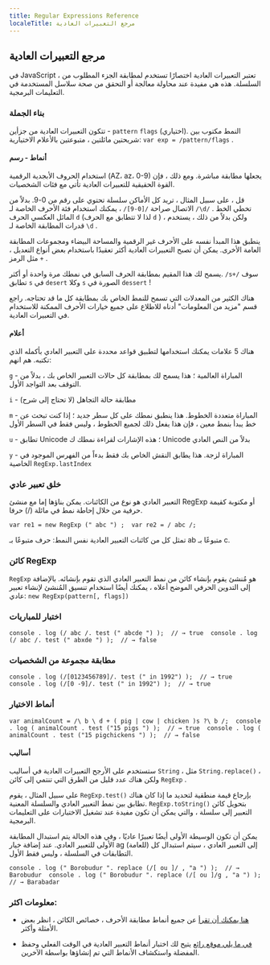 ```yaml
---
title: Regular Expressions Reference
localeTitle: مرجع التعبيرات العادية
---
```

## مرجع التعبيرات العادية

في JavaScript ، تعتبر التعبيرات العادية اختصارًا تستخدم لمطابقة الجزء المطلوب من السلسلة. هذه هي مفيدة عند محاولة معالجة أو التحقق من صحة سلاسل المستخدمة في التعليمات البرمجية.

### بناء الجملة

تتكون التعبيرات العادية من جزأين - `pattern` `flags` (اختياري). النمط مكتوب بين شريحتين مائلتين ، متبوعتين بالأعلام الاختيارية: `var exp = /pattern/flags` .

#### أنماط - رسم

استخدام الحروف الأبجدية الرقمية (AZ، az، 0-9) يجعلها مطابقة مباشرة. ومع ذلك ، فإن القوة الحقيقية للتعبيرات العادية تأتي مع فئات الشخصيات.

قل ، على سبيل المثال ، تريد كل الأماكن سلسلة تحتوي على رقم من 0-9. بدلاً من الاتصال صراحة `/[0-9]/` ، يمكنك استخدام فئة الأحرف الخاصة لـ `/\d/` . تخطي الخط المائل العكسي الحرف `d` (لذا لا تتطابق مع الحرف `d` ) ، ولكن بدلاً من ذلك ، يستخدم قدرات المطابقة الخاصة لـ `\d` .

ينطبق هذا المبدأ نفسه على الأحرف غير الرقمية والمساحة البيضاء ومجموعات المطابقة العامة الأخرى. يمكن أن تصبح التعبيرات العادية أكثر تعقيدًا باستخدام بعض أنواع التعديل ، مثل الرمز `+` .

يسمح لك هذا المقيم بمطابقة الحرف السابق في نمطك مرة واحدة أو أكثر. `/s+/` سوف تطابق `s` في `desert` وكلا `s` الصورة في `dessert` !

هناك الكثير من المعدلات التي تسمح للنمط الخاص بك بمطابقة كل ما قد تحتاجه. راجع قسم "مزيد من المعلومات" أدناه للاطلاع على جميع خيارات الأحرف الممكنة للاستخدام في التعبيرات العادية.

#### أعلام

هناك 5 علامات يمكنك استخدامها لتطبيق قواعد محددة على التعبير العادي بأكمله الذي تكتبه. هم انهم:

`g` - المباراة العالمية ؛ هذا يسمح لك بمطابقة كل حالات التعبير الخاص بك ، بدلاً من التوقف بعد التواجد الأول.

`i` - مطابقة حالة التجاهل (لا تحتاج إلى شرح)

`m` - المباراة متعددة الخطوط. هذا ينطبق نمطك على كل سطر جديد ؛ إذا كنت تبحث عن خط يبدأ بنمط معين ، فإن هذا يفعل ذلك لجميع الخطوط ، وليس فقط في السطر الأول

`u` - تطابق Unicode ؛ هذه الإشارات لقراءة نمطك ك Unicode بدلاً من النص العادي

`y` - المباراة لزجة. هذا يطابق النقش الخاص بك فقط بدءاً من الفهرس الموجود في الخاصية `RegExp.lastIndex`

### خلق تعبير عادي

التعبير العادي هو نوع من الكائنات. يمكن بناؤها إما مع منشئ RegExp أو مكتوبة كقيمة حرفية من خلال إحاطة نمط في مائلة (/) حرفا.

 `var re1 = new RegExp (" abc ") ; 
 var re2 = / abc /; 
` 

تمثل كل من كائنات التعبير العادية نفس النمط: حرف متبوعًا بـ ab متبوعًا بـ c.

### كائن RegExp

`RegExp` هو مُنشئ يقوم بإنشاء كائن من نمط التعبير العادي الذي تقوم بإنشائه. بالإضافة إلى التدوين الحرفي الموضح أعلاه ، يمكنك أيضًا استخدام تنسيق المُنشئ لإنشاء تعبير عادي: `new RegExp(pattern[, flags])`

### اختبار للمباريات

 `console . log (/ abc /. test (" abcde ") ); 
 // → true 
 console . log (/ abc /. test (" abxde ") ); 
 // → false 
` 

### مطابقة مجموعة من الشخصيات

 `console . log (/[0123456789]/. test (" in 1992") ); 
 // → true 
 console . log (/[0 -9]/. test (" in 1992") ); 
 // → true 
` 

### أنماط الاختيار

 `var animalCount = /\ b \ d + ( pig | cow | chicken )s ?\ b /; 
 console . log ( animalCount . test ("15 pigs ") ); 
 // → true 
 console . log ( animalCount . test ("15 pigchickens ") ); 
 // → false 
` 

#### أساليب

ستستخدم على الأرجح التعبيرات العادية في أساليب `String` ، مثل `String.replace()` ، ولكن هناك عدد قليل من الطرق التي تنتمي إلى كائن `RegExp` .

على سبيل المثال ، يقوم `RegExp.test()` بإرجاع قيمة منطقية لتحديد ما إذا كان هناك تطابق بين نمط التعبير العادي والسلسلة المعنية. `RegExp.toString()` بتحويل كائن التعبير إلى سلسلة ، والتي يمكن أن تكون مفيدة عند تشغيل الاختبارات على التعليمات البرمجية.

يمكن أن تكون الوسيطة الأولى أيضًا تعبيرًا عاديًا ، وفي هذه الحالة يتم استبدال المطابقة الأولى للتعبير العادي. عند إضافة خيار ag (للعامة) إلى التعبير العادي ، سيتم استبدال كل التطابقات في السلسلة ، وليس فقط الأول.

 `console . log (" Borobudur ". replace (/[ ou ]/ , "a ") ); 
 // → Barobudur 
 console . log (" Borobudur ". replace (/[ ou ]/g , "a ") ); 
 // → Barabadar 
` 

### معلومات اكثر:

*   [هنا يمكنك أن تقرأ](https://developer.mozilla.org/en-US/docs/Web/JavaScript/Reference/Global_Objects/RegExp) عن جميع أنماط مطابقة الأحرف ، خصائص الكائن ، انظر بعض الأمثلة وأكثر.
    
*   [في ما يلي موقع رائع](https://regex101.com/) يتيح لك اختبار أنماط التعبير العادية في الوقت الفعلي وحفظ المفضلة واستكشاف الأنماط التي تم إنشاؤها بواسطة الآخرين.
